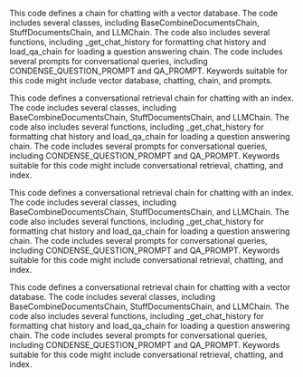 This code defines a chain for chatting with a vector database. The code includes several classes, including BaseCombineDocumentsChain, StuffDocumentsChain, and LLMChain. The code also includes several functions, including _get_chat_history for formatting chat history and load_qa_chain for loading a question answering chain. The code includes several prompts for conversational queries, including CONDENSE_QUESTION_PROMPT and QA_PROMPT. Keywords suitable for this code might include vector database, chatting, chain, and prompts.

This code defines a conversational retrieval chain for chatting with an index. The code includes several classes, including BaseCombineDocumentsChain, StuffDocumentsChain, and LLMChain. The code also includes several functions, including _get_chat_history for formatting chat history and load_qa_chain for loading a question answering chain. The code includes several prompts for conversational queries, including CONDENSE_QUESTION_PROMPT and QA_PROMPT. Keywords suitable for this code might include conversational retrieval, chatting, and index.

This code defines a conversational retrieval chain for chatting with an index. The code includes several classes, including BaseCombineDocumentsChain, StuffDocumentsChain, and LLMChain. The code also includes several functions, including _get_chat_history for formatting chat history and load_qa_chain for loading a question answering chain. The code includes several prompts for conversational queries, including CONDENSE_QUESTION_PROMPT and QA_PROMPT. Keywords suitable for this code might include conversational retrieval, chatting, and index.

This code defines a conversational retrieval chain for chatting with a vector database. The code includes several classes, including BaseCombineDocumentsChain, StuffDocumentsChain, and LLMChain. The code also includes several functions, including _get_chat_history for formatting chat history and load_qa_chain for loading a question answering chain. The code includes several prompts for conversational queries, including CONDENSE_QUESTION_PROMPT and QA_PROMPT. Keywords suitable for this code might include conversational retrieval, chatting, and index.

